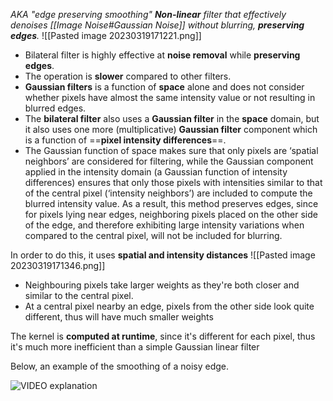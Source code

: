 _AKA "edge preserving smoothing"
**Non-linear** filter that effectively denoises [[Image Noise#Gaussian Noise]] without blurring, **preserving edges**._
![[Pasted image 20230319171221.png]]
- Bilateral filter is highly effective at **noise removal** while **preserving edges**.
- The operation is **slower** compared to other filters.
- **Gaussian filters** is a function of **space** alone and does not consider whether pixels have almost the same intensity value or not resulting in blurred edges.
- The **bilateral filter** also uses a **Gaussian filter** in the **space** domain, but it also uses one more (multiplicative) **Gaussian filter** component which is a function of ==**pixel intensity differences**==.
- The Gaussian function of space makes sure that only pixels are ‘spatial neighbors’ are considered for filtering, while the Gaussian component applied in the intensity domain (a Gaussian function of intensity differences) ensures that only those pixels with intensities similar to that of the central pixel (‘intensity neighbors’) are included to compute the blurred intensity value. As a result, this method preserves edges, since for pixels lying near edges, neighboring pixels placed on the other side of the edge, and therefore exhibiting large intensity variations when compared to the central pixel, will not be included for blurring.


In order to do this, it uses **spatial and intensity distances**
![[Pasted image 20230319171346.png]]
- Neighbouring pixels take larger weights as they're both closer and similar to the central pixel.
- At a central pixel nearby an edge, pixels from the other side look quite different, thus will have much smaller weights

The kernel is **computed at runtime**, since it's different for each pixel, thus it's much more inefficient than a simple Gaussian linear filter

Below, an example of the smoothing of a noisy edge.

![VIDEO explanation](https://www.youtube.com/watch?v=yenye2s90BA)